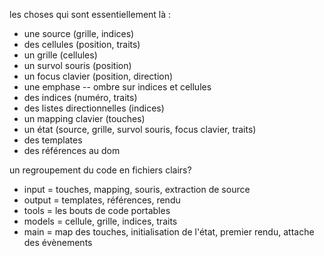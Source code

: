 les choses qui sont essentiellement là :

* une source (grille, indices)
* des cellules (position, traits)
* un grille (cellules)
* un survol souris (position)
* un focus clavier (position, direction)
* une emphase -- ombre sur indices et cellules
* des indices (numéro, traits)
* des listes directionnelles (indices)
* un mapping clavier (touches)
* un état (source, grille, survol souris, focus clavier, traits)
* des templates
* des références au dom

un regroupement du code en fichiers clairs?

* input = touches, mapping, souris, extraction de source
* output = templates, références, rendu
* tools = les bouts de code portables
* models = cellule, grille, indices, traits
* main = map des touches, initialisation de l'état, premier rendu, attache des
  évènements
